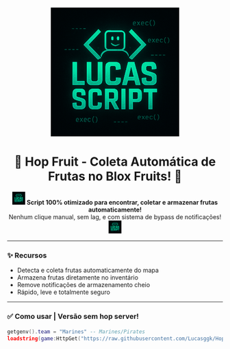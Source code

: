 <p align="center">
  <img src="Imagem.png" alt="Lucas Script" width="300">
</p>
<h1 align="center">🍇 Hop Fruit - Coleta Automática de Frutas no Blox Fruits! 🍍</h1>

<p align="center">
  <img src="Imagem.png" alt="Lucas Script" width="30">
  <b>Script 100% otimizado para encontrar, coletar e armazenar frutas automaticamente!</b><br>
  Nenhum clique manual, sem lag, e com sistema de bypass de notificações!
  <img src="Imagem.png" alt="Lucas Script" width="30">
</p>

---

### ✨ Recursos

- Detecta e coleta frutas automaticamente do mapa
- Armazena frutas diretamente no inventário
- Remove notificações de armazenamento cheio
- Rápido, leve e totalmente seguro

---

### ✅ Como usar | Versão sem hop server!

```lua
getgenv().team = "Marines" -- Marines/Pirates
loadstring(game:HttpGet("https://raw.githubusercontent.com/Lucasggk/Hop-fruit-BloxFruits/main/Col.Loader.lua"))()
```
